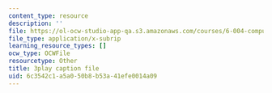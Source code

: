 ```yaml
---
content_type: resource
description: ''
file: https://ol-ocw-studio-app-qa.s3.amazonaws.com/courses/6-004-computation-structures-spring-2017/6c3542c1a5a050b8b53a41efe0014a09_VdLJMPppocU.vtt
file_type: application/x-subrip
learning_resource_types: []
ocw_type: OCWFile
resourcetype: Other
title: 3play caption file
uid: 6c3542c1-a5a0-50b8-b53a-41efe0014a09
---
```

